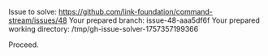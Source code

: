 Issue to solve: https://github.com/link-foundation/command-stream/issues/48
Your prepared branch: issue-48-aaa5df6f
Your prepared working directory: /tmp/gh-issue-solver-1757357199366

Proceed.
